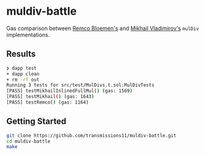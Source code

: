 # muldiv-battle

Gas comparison between [Remco Bloemen's](https://xn--2-umb.com/21/muldiv/) and [Mikhail Vladimirov's](https://medium.com/coinmonks/math-in-solidity-part-3-percents-and-proportions-4db014e080b1) `mulDiv` implementations.

## Results

```sh
❯ dapp test
+ dapp clean
+ rm -rf out
Running 3 tests for src/test/MulDivs.t.sol:MulDivTests
[PASS] testMikhailInlinedFullMul() (gas: 1569)
[PASS] testMikhail() (gas: 1643)
[PASS] testRemco() (gas: 1164)
```

## Getting Started

```sh
git clone https://github.com/transmissions11/muldiv-battle.git
cd muldiv-battle
make
```
